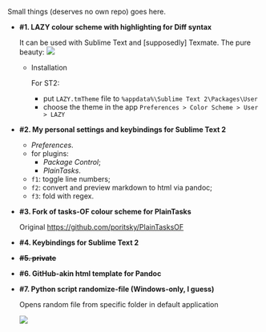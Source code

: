 Small things (deserves no own repo) goes here.

- **\#1. LAZY colour scheme with highlighting for Diff syntax**

    It can be used with Sublime Text and [supposedly] Texmate.
    The pure beauty:
    [![](http://storage7.static.itmages.ru/i/13/0608/h_1370707407_2730244_fb28f528b6.png)](http://storage7.static.itmages.ru/i/13/0608/h_1370707407_2730244_fb28f528b6.png)

    - Installation

        For ST2:

        - put `LAZY.tmTheme` file to `%appdata%\Sublime Text 2\Packages\User`
        - choose the theme in the app `Preferences > Color Scheme > User > LAZY`

- **\#2. My personal settings and keybindings for Sublime Text 2**
    - _Preferences_.
    - for plugins:
        - _Package Control_;
        - _PlainTasks_.
    - `f1`: toggle line numbers;
    - `f2`: convert and preview markdown to html via pandoc;
    - `f3`: fold with regex.

- **\#3. Fork of tasks-OF colour scheme for PlainTasks**

    Original <https://github.com/poritsky/PlainTasksOF>

- **\#4. Keybindings for Sublime Text 2**

- **~~\#5. private~~**

- **\#6. GitHub-akin html template for Pandoc**

- **\#7. Python script randomize-file (Windows-only, I guess)**

    Opens random file from specific folder in default application

    [![](http://storage7.static.itmages.com/i/13/1020/h_1382288778_9465968_6ccfac0d37.png)](http://storage7.static.itmages.com/i/13/1020/h_1382288778_9465968_6ccfac0d37.png)